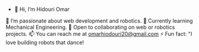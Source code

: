 - 👋 Hi, I’m Hidouri Omar

👀 I’m passionate about web development and robotics.
🌱 Currently learning Mechanical Engineering.
💞️ Open to collaborating on web or robotics projects.
📫 You can reach me at omarhiodouri20@gmail.com
⚡ Fun fact: "I love building robots that dance!

